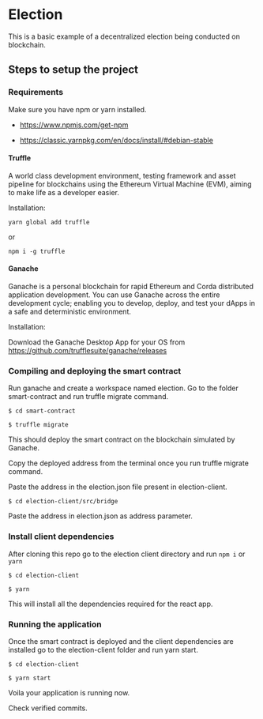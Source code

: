 # Election

This is a basic example of a decentralized election being conducted on blockchain.

## Steps to setup the project

### Requirements

Make sure you have npm or yarn installed.

- https://www.npmjs.com/get-npm

- https://classic.yarnpkg.com/en/docs/install/#debian-stable



#### Truffle

A world class development environment, testing framework and asset pipeline for blockchains using the Ethereum Virtual Machine (EVM), aiming to make life as a developer easier.

Installation:

`yarn global add truffle`

or 

`npm i -g truffle`

#### Ganache

Ganache is a personal blockchain for rapid Ethereum and Corda distributed application development. You can use Ganache across the entire development cycle; enabling you to develop, deploy, and test your dApps in a safe and deterministic environment.

Installation:

Download the Ganache Desktop App for your OS from https://github.com/trufflesuite/ganache/releases

### Compiling and deploying the smart contract

Run ganache and create a workspace named election.
Go to the folder smart-contract and run truffle migrate command.

`$ cd smart-contract`

`$ truffle migrate`

This should deploy the smart contract on the blockchain simulated by Ganache. 

Copy the deployed address from the terminal once you run truffle migrate command.

Paste the address in the election.json file present in election-client.

`$ cd election-client/src/bridge`

Paste the address in election.json as address parameter.

### Install client dependencies

After cloning this repo go to the election client directory and run `npm i` or `yarn`

`$ cd election-client`

`$ yarn`

This will install all the dependencies required for the react app.

### Running the application

Once the smart contract is deployed and the client dependencies are installed go to the election-client folder and run yarn start.

`$ cd election-client`

`$ yarn start`

Voila your application is running now.

Check verified commits.
